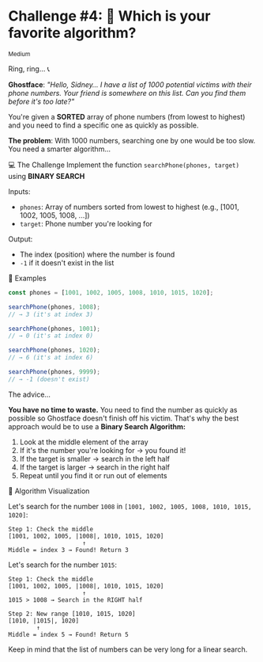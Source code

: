 # Challenge #4: 🔪 Which is your favorite algorithm?

<small>Medium</small>

Ring, ring… 📞

**Ghostface**: _"Hello, Sidney… I have a list of 1000 potential victims with their phone numbers. Your friend is somewhere on this list. Can you find them before it's too late?"_

You're given a **SORTED** array of phone numbers (from lowest to highest) and you need to find a specific one as quickly as possible.

**The problem**: With 1000 numbers, searching one by one would be too slow. You need a smarter algorithm…

💻 The Challenge
Implement the function `searchPhone(phones, target)` using **BINARY SEARCH**

Inputs:

- `phones`: Array of numbers sorted from lowest to highest (e.g., [1001, 1002, 1005, 1008, ...])
- `target`: Phone number you're looking for

Output:

- The index (position) where the number is found
- `-1` if it doesn't exist in the list

📝 Examples

```javascript
const phones = [1001, 1002, 1005, 1008, 1010, 1015, 1020];

searchPhone(phones, 1008);
// → 3 (it's at index 3)

searchPhone(phones, 1001);
// → 0 (it's at index 0)

searchPhone(phones, 1020);
// → 6 (it's at index 6)

searchPhone(phones, 9999);
// → -1 (doesn't exist)
```

The advice…

**You have no time to waste.** You need to find the number as quickly as possible so Ghostface doesn't finish off his victim. That's why the best approach would be to use a **Binary Search Algorithm:**

1. Look at the middle element of the array
2. If it's the number you're looking for → you found it!
3. If the target is smaller → search in the left half
4. If the target is larger → search in the right half
5. Repeat until you find it or run out of elements

🧠 Algorithm Visualization

Let's search for the number `1008` in `[1001, 1002, 1005, 1008, 1010, 1015, 1020]`:

```text
Step 1: Check the middle
[1001, 1002, 1005, |1008|, 1010, 1015, 1020]
                     ↑
Middle = index 3 → Found! Return 3
```

Let's search for the number `1015`:

```text
Step 1: Check the middle
[1001, 1002, 1005, |1008|, 1010, 1015, 1020]
                     ↑
1015 > 1008 → Search in the RIGHT half

Step 2: New range [1010, 1015, 1020]
[1010, |1015|, 1020]
        ↑
Middle = index 5 → Found! Return 5
```

Keep in mind that the list of numbers can be very long for a linear search.
